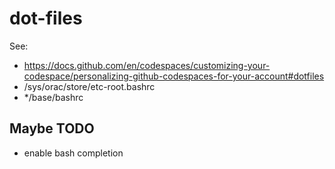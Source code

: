 # dot-files

See:
- https://docs.github.com/en/codespaces/customizing-your-codespace/personalizing-github-codespaces-for-your-account#dotfiles
- /sys/orac/store/etc-root.bashrc
- */base/bashrc

## Maybe TODO

- enable bash completion

